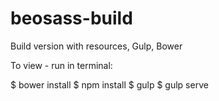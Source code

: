 # beosass-build
Build version with resources, Gulp, Bower

To view -
run in terminal:

$ bower install
$ npm install
$ gulp
$ gulp serve
